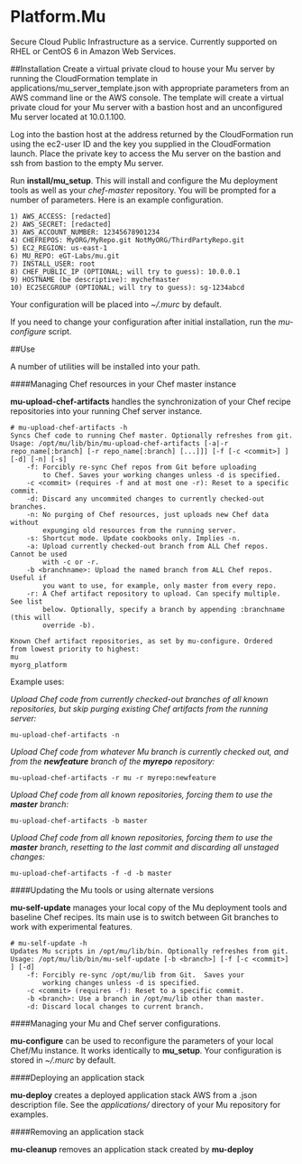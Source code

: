 Platform.Mu
===

Secure Cloud Public Infrastructure as a service.  Currently supported on RHEL
or CentOS 6 in Amazon Web Services.

##Installation
Create a virtual private cloud to house your Mu server by running the CloudFormation template in applications/mu_server_template.json with appropriate parameters from an AWS command line or the AWS console.  The template will create a virtual private cloud for your Mu server with a bastion host and an unconfigured Mu server located at 10.0.1.100.

Log into the bastion host at the address returned by the CloudFormation run using the ec2-user ID and the key you supplied in the CloudFormation launch.  Place the private key to access the Mu server on the bastion and ssh from bastion to the empty Mu server.

Run **install/mu_setup**. This will install and configure the Mu
deployment tools as well as your _chef-master_ repository. You will be prompted
for a number of parameters. Here is an example configuration.

    1) AWS_ACCESS: [redacted]
    2) AWS_SECRET: [redacted]
    3) AWS_ACCOUNT_NUMBER: 12345678901234
    4) CHEFREPOS: MyORG/MyRepo.git NotMyORG/ThirdPartyRepo.git
    5) EC2_REGION: us-east-1
    6) MU_REPO: eGT-Labs/mu.git
    7) INSTALL_USER: root
    8) CHEF_PUBLIC_IP (OPTIONAL; will try to guess): 10.0.0.1
    9) HOSTNAME (be descriptive): mychefmaster
    10) EC2SECGROUP (OPTIONAL; will try to guess): sg-1234abcd

Your configuration will be placed into *~/.murc* by default.


If you need to change your configuration after initial installation, run the _mu-configure_ script.

##Use

A number of utilities will be installed into your path.

####Managing Chef resources in your Chef master instance

**mu-upload-chef-artifacts** handles the synchronization of your Chef recipe repositories into your running Chef server instance.

    # mu-upload-chef-artifacts -h
    Syncs Chef code to running Chef master. Optionally refreshes from git.
    Usage: /opt/mu/lib/bin/mu-upload-chef-artifacts [-a|-r repo_name[:branch] [-r repo_name[:branch] [...]]] [-f [-c <commit>] ] [-d] [-n] [-s]
        -f: Forcibly re-sync Chef repos from Git before uploading
            to Chef. Saves your working changes unless -d is specified.
        -c <commit> (requires -f and at most one -r): Reset to a specific commit.
        -d: Discard any uncommited changes to currently checked-out branches.
        -n: No purging of Chef resources, just uploads new Chef data without
            expunging old resources from the running server.
        -s: Shortcut mode. Update cookbooks only. Implies -n.
        -a: Upload currently checked-out branch from ALL Chef repos. Cannot be used
            with -c or -r.
        -b <branchname>: Upload the named branch from ALL Chef repos. Useful if
            you want to use, for example, only master from every repo.
        -r: A Chef artifact repository to upload. Can specify multiple. See list
            below. Optionally, specify a branch by appending :branchname (this will
            override -b).
    
    Known Chef artifact repositories, as set by mu-configure. Ordered
    from lowest priority to highest:
    mu
    myorg_platform

Example uses:

_Upload Chef code from currently checked-out branches of all known repositories, but skip purging existing Chef artifacts from the running server:_

    mu-upload-chef-artifacts -n

_Upload Chef code from whatever Mu branch is currently checked out, and from the **newfeature** branch of the **myrepo** repository:_

    mu-upload-chef-artifacts -r mu -r myrepo:newfeature

_Upload Chef code from all known repositories, forcing them to use the **master** branch:_

    mu-upload-chef-artifacts -b master

_Upload Chef code from all known repositories, forcing them to use the **master** branch, resetting to the last commit and discarding all unstaged changes:_

    mu-upload-chef-artifacts -f -d -b master

####Updating the Mu tools or using alternate versions

**mu-self-update** manages your local copy of the Mu deployment tools and
baseline Chef recipes.  Its main use is to switch between Git branches to
work with experimental features.

    # mu-self-update -h
    Updates Mu scripts in /opt/mu/lib/bin. Optionally refreshes from git.
    Usage: /opt/mu/lib/bin/mu-self-update [-b <branch>] [-f [-c <commit>] ] [-d]
        -f: Forcibly re-sync /opt/mu/lib from Git.  Saves your
            working changes unless -d is specified.
        -c <commit> (requires -f): Reset to a specific commit.
        -b <branch>: Use a branch in /opt/mu/lib other than master.
        -d: Discard local changes to current branch.


####Managing your Mu and Chef server configurations.

**mu-configure** can be used to reconfigure the parameters of your local Chef/Mu instance. It works identically to **mu_setup**. Your configuration is stored in _~/.murc_ by default.

####Deploying an application stack

**mu-deploy** creates a deployed application stack AWS from a .json
description file.  See the _applications/_ directory of your Mu repository for
examples.

####Removing an application stack

**mu-cleanup** removes an application stack created by **mu-deploy**

